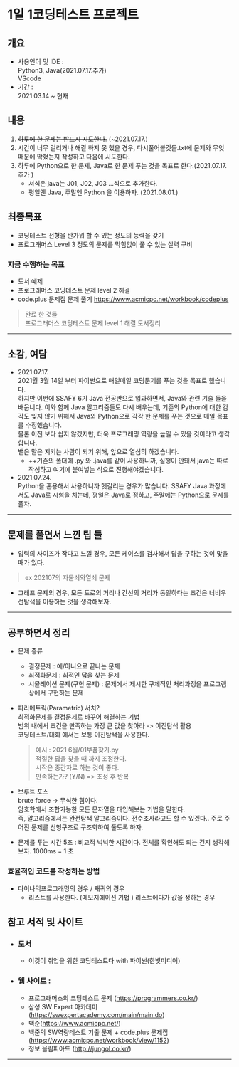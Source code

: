 # 1일 1코딩테스트 프로젝트

## 개요 
* 사용언어 및 IDE :   
 Python3, Java(2021.07.17.추가)     
 VScode
* 기간 :   
 2021.03.14 ~ 현재    
 
 
## 내용   
1. ~~하루에 한 문제는 반드시 시도한다.~~ (~2021.07.17.)
2. 시간이 너무 걸리거나 해결 하지 못 했을 경우, 다시풀어볼것들.txt에 문제와 무엇 때문에 막혔는지 작성하고 다음에 시도한다.
3. 하루에 Python으로 한 문제, Java로 한 문제 푸는 것을 목표로 한다.(2021.07.17. 추가 )  
    + 서식은 java는 J01, J02, J03 ...식으로 추가한다.
    + 평일엔 Java, 주말엔 Python 을 이용하자.  (2021.08.01.)

## 최종목표   
* 코딩테스트 전형을 반가워 할 수 있는 정도의 능력을 갖기
* 프로그래머스 Level 3 정도의 문제를 막힘없이 풀 수 있는 실력 구비

### 지금 수행하는 목표
* 도서 예제
* 프로그래머스 코딩테스트 문제 level 2 해결
* code.plus 문제집 문제 풀기 https://www.acmicpc.net/workbook/codeplus

> 완료 한 것들  
 프로그래머스 코딩테스트 문제 level 1 해결
 도서정리
***

## 소감, 여담
* 2021.07.17.   
    2021월 3월 14일 부터 파이썬으로 매일매일 코딩문제를 푸는 것을 목표로 했습니다.    
    하지만 이번에 SSAFY 6기 Java 전공반으로 입과하면서, Java와 관련 기술 들을 배웁니다.
    이와 함께 Java 알고리즘들도 다시 배우는데, 기존의 Python에 대한 감각도 잊지 않기 위해서 Java와 Python으로 각각 한 문제를 푸는 것으로 매일 목표를 수정했습니다.      
    물론 이전 보다 쉽지 않겠지만, 더욱 프로그래밍 역량을 높일 수 있을 것이라고 생각합니다.      
    뱉은 말은 지키는 사람이 되기 위해, 앞으로 열심히 하겠습니다.
    + ++기존의 폴더에 .py 와 .java를 같이 사용하니까, 실행이 안돼서 java는 따로 작성하고 여기에 붙여넣는 식으로 진행해야겠습니다.
* 2021.07.24.   
    Python을 혼용해서 사용하니까 헷갈리는 경우가 많습니다. SSAFY Java 과정에서도 Java로 시험을 치는데, 평일은 Java로 정하고, 주말에는 Python으로 문제를 풀자.
***

## 문제를 풀면서 느낀 팁 들
* 입력의 사이즈가 작다고 느낄 경우, 모든 케이스를 검사해서 답을 구하는 것이 맞을 때가 있다.
>ex 202107의 자물쇠와열쇠 문제

* 그래프 문제의 경우, 모든 도로의 거리나 간선의 거리가 동일하다는 조건은 너비우선탐색을 이용하는 것을 생각해보자.

*** 

## 공부하면서 정리
* 문제 종류        
    + 결정문제 : 예/아니요로 끝나는 문제        
    + 최적화문제 : 최적인 답을 찾는 문제        
    + 시뮬레이션 문제(구현 문제) : 문제에서 제시한 구체적인 처리과정을 프로그램 상에서 구현하는 문제 

* 파라메트릭(Parametric) 서치?   
    최적화문제를 결정문제로 바꾸어 해결하는 기법    
    범위 내에서 조건을 만족하는 가장 큰 값을 찾아라 -> 이진탐색 활용   
    코딩테스트/대회 에서는 보통 이진탐색을 사용한다.   
    > 예시 : 2021 6월/01부품찾기.py   
    > 적절한 답을 찾을 때 까지 조정한다.   
    > 시작은 중간자로 하는 것이 좋다.    
    > 만족하는가? (Y/N) => 조정 후 반복

* 브루트 포스       
    brute force -> 무식한 힘이다.       
    암호학에서 조합가능한 모든 문자열을 대입해보는 기법을 말한다.       
    즉, 알고리즘에서는 완전탐색 알고리즘이다. 전수조사라고도 할 수 있겠다..
    주로 주어진 문제를 선형구조로 구조화하여 풀도록 하자.

* 문제를 푸는 시간
    5초 : 비교적 넉넉한 시간이다. 전체를 확인해도 되는 건지 생각해보자.
    1000ms = 1 초
    
### 효율적인 코드를 작성하는 방법   
* 다이나믹프로그래밍의 경우 / 재귀의 경우   
    + 리스트를 사용한다. (메모지에이션 기법 ) 리스트에다가 값을 정하는 경우


## 참고 서적 및 사이트
* ### 도서  
    + 이것이 취업을 위한 코딩테스트다 with 파이썬(한빛미디어)
* ### 웹 사이트 :    
    + 프로그래머스의 코딩테스트 문제 (https://programmers.co.kr/)   
    + 삼성 SW Expert 아카데미 (https://swexpertacademy.com/main/main.do)      
    + 백준(https://www.acmicpc.net/)
    + 백준의 SW역량테스트 기출 문제 + code.plus 문제집 (https://www.acmicpc.net/workbook/view/1152)
    + 정보 올림피아드 (http://jungol.co.kr/)
 
 ***
 
